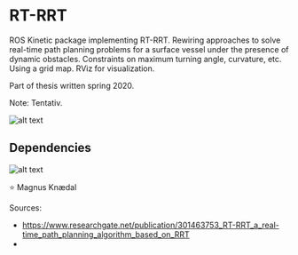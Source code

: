 # RT-RRT
ROS Kinetic package implementing RT-RRT. Rewiring approaches to solve real-time path planning problems for a surface vessel under the presence of dynamic obstacles. Constraints on maximum turning angle, curvature, etc. Using a grid map. RViz for visualization.

Part of thesis written spring 2020. 

Note: Tentativ.


![alt text](https://github.com/magnuok/pp-rrt/blob/master/rt_rrt/images/screenshot_rviz.png)


## Dependencies
![alt text](https://github.com/magnuok/magnuok-rt-rrt/blob/master/images/rospackgraph.png)



:star: Magnus Knædal

Sources:
- https://www.researchgate.net/publication/301463753_RT-RRT_a_real-time_path_planning_algorithm_based_on_RRT
- 
